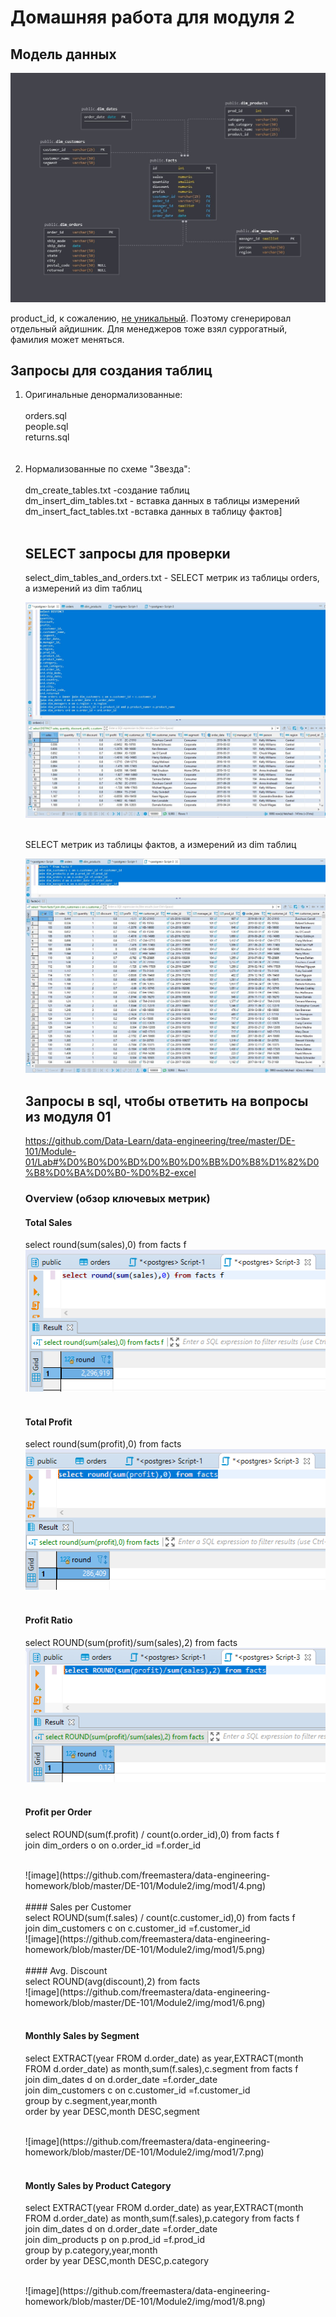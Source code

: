 # Домашняя работа для модуля 2

## Модель данных
![image](https://github.com/freemastera/data-engineering-homework/blob/master/DE-101/Module2/img/data_model_superstore.jpg)

product_id, к сожалению, [не уникальный](https://github.com/freemastera/data-engineering-homework/blob/master/DE-101/Module2/img/product_id%20%D0%BD%D0%B5%20%D1%83%D0%BD%D0%B8%D0%BA%D0%B0%D0%BB%D1%8C%D0%BD%D1%8B%D0%B9.jpg). 
Поэтому сгенерировал отдельный айдишник. Для менеджеров тоже взял суррогатный, фамилия может меняться.

## Запросы для создания таблиц

<ol>
<li>Оригинальные денормализованные:<br><br>
orders.sql<br>
people.sql<br>
returns.sql<br>
 </li>
<br><br>
<li>Нормализованные по схеме "Звезда":<br><br>
dm_create_tables.txt -создание таблиц<br>
dm_insert_dim_tables.txt - вставка данных в таблицы измерений<br>
dm_insert_fact_tables.txt -вставка данных в таблицу фактов]<br><br>
    
  </li>

## SELECT запросы для проверки

select_dim_tables_and_orders.txt - SELECT  метрик из таблицы orders, а измерений из dim таблиц<br>
 
![image](https://github.com/freemastera/data-engineering-homework/blob/master/DE-101/Module2/img/select_dimtables_and_orders.jpg)
 <br><br>
 
SELECT метрик из таблицы фактов, а измерений из dim таблиц<br>

![image](https://github.com/freemastera/data-engineering-homework/blob/master/DE-101/Module2/img/select_dimtables_and_facts.jpg)

## Запросы в sql, чтобы ответить на вопросы из модуля 01
https://github.com/Data-Learn/data-engineering/tree/master/DE-101/Module-01/Lab#%D0%B0%D0%BD%D0%B0%D0%BB%D0%B8%D1%82%D0%B8%D0%BA%D0%B0-%D0%B2-excel


 ### Overview (обзор ключевых метрик)

  #### Total Sales <br>
  select round(sum(sales),0) from facts f 
  <br>
  ![image](https://github.com/freemastera/data-engineering-homework/blob/master/DE-101/Module2/img/mod1/1.png)
 <br><br>
  #### Total Profit <br>
  select round(sum(profit),0) from facts <br>
  ![image](https://github.com/freemastera/data-engineering-homework/blob/master/DE-101/Module2/img/mod1/2.png)
 <br><br>
  #### Profit Ratio <br>
select ROUND(sum(profit)/sum(sales),2) from facts
  <br>
  ![image](https://github.com/freemastera/data-engineering-homework/blob/master/DE-101/Module2/img/mod1/3.png)
 <br><br>
   #### Profit per Order <br>
  select ROUND(sum(f.profit) / count(o.order_id),0) from facts f<br>
join dim_orders o on o.order_id =f.order_id 
 
  <br>
  ![image](https://github.com/freemastera/data-engineering-homework/blob/master/DE-101/Module2/img/mod1/4.png)
 <br><br>
   #### Sales per Customer <br>
select ROUND(sum(f.sales) / count(c.customer_id),0) from facts f <br>
join dim_customers c on c.customer_id =f.customer_id  
 
  <br>
  ![image](https://github.com/freemastera/data-engineering-homework/blob/master/DE-101/Module2/img/mod1/5.png)
 <br><br>
  #### Avg. Discount <br>
 select ROUND(avg(discount),2) from facts 
  <br>
  ![image](https://github.com/freemastera/data-engineering-homework/blob/master/DE-101/Module2/img/mod1/6.png)
 <br><br>
 
  #### Monthly Sales by Segment  <br>
select EXTRACT(year FROM d.order_date) as year,EXTRACT(month FROM d.order_date) as month,sum(f.sales),c.segment from facts f <br>
join dim_dates d on d.order_date =f.order_date  <br>
join dim_customers c on c.customer_id =f.customer_id <br>
group by c.segment,year,month <br>
order by year DESC,month DESC,segment  <br>
 
  <br>
  ![image](https://github.com/freemastera/data-engineering-homework/blob/master/DE-101/Module2/img/mod1/7.png)
 <br><br>

  #### Montly Sales by Product Category  <br>
  select EXTRACT(year FROM d.order_date) as year,EXTRACT(month FROM d.order_date) as month,sum(f.sales),p.category from facts f <br>
join dim_dates d on d.order_date =f.order_date  <br>
join dim_products p on p.prod_id =f.prod_id <br>
group by p.category,year,month <br>
order by year DESC,month DESC,p.category  <br>

  <br>
  ![image](https://github.com/freemastera/data-engineering-homework/blob/master/DE-101/Module2/img/mod1/8.png)
 <br><br>
 
   
